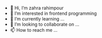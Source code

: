 - 👋 Hi, I’m zahra rahimpour
- 👀 I’m interested in frontend programming
- 🌱 I’m currently learning ...
- 💞️ I’m looking to collaborate on ...
- 📫 How to reach me ...

<!---
rp995/rp995 is a ✨ special ✨ repository because its `README.md` (this file) appears on your GitHub profile.
You can click the Preview link to take a look at your changes.
--->
